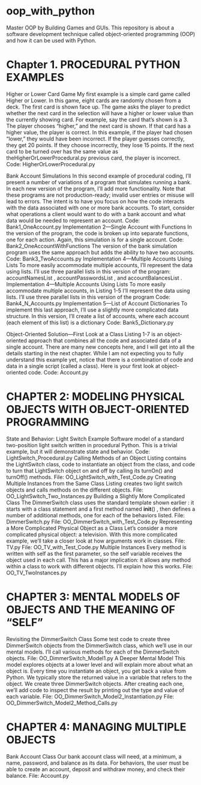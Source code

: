 # oop_with_python
Master OOP by Building Games and GUIs.  This repository is about a software development technique called 
object-oriented programming (OOP) and how it can be used with Python.

Chapter 1. PROCEDURAL PYTHON EXAMPLES
========================================================================================================================

Higher or Lower Card Game
My first example is a simple card game called Higher or Lower. In this
game, eight cards are randomly chosen from a deck. The first card is shown
face up. The game asks the player to predict whether the next card in the
selection will have a higher or lower value than the currently showing card.
For example, say the card that’s shown is a 3. The player chooses “higher,”
and the next card is shown. If that card has a higher value, the player is
correct. In this example, if the player had chosen “lower,” they would have
been incorrect.
If the player guesses correctly, they get 20 points. If they choose
incorrectly, they lose 15 points. If the next card to be turned over has the
same value as theHigherOrLowerProcedural.py previous card, the player is incorrect.
Code: HigherOrLowerProcedural.py

Bank Account Simulations
In this second example of procedural coding, I’ll present a number of
variations of a program that simulates running a bank. In each new version
of the program, I’ll add more functionality. Note that these programs are not
production-ready; invalid user entries or misuse will lead to errors. The
intent is to have you focus on how the code interacts with the data
associated with one or more bank accounts.
To start, consider what operations a client would want to do with a bank
account and what data would be needed to represent an account.
    Code: Bank1_OneAccount.py
Implementation 2—Single Account with Functions
In the version of the program, the code is broken up into
separate functions, one for each action. Again, this simulation is for a single
account.
    Code: Bank2_OneAccountWithFunctions
The version of the bank simulation program  uses the same approach but adds the ability to have two accounts.
    Code: Bank3_TwoAccounts.py
Implementation 4—Multiple Accounts Using Lists
To more easily accommodate multiple accounts, I’ll represent
the data using lists. I’ll use three parallel lists in this version of the program:
accountNamesList , accountPasswordsList , and accountBalancesList .
Implementation 4—Multiple Accounts Using Lists
To more easily accommodate multiple accounts, in Listing 1-5 I’ll represent
the data using lists. I’ll use three parallel lists in this version of the program
     Code: Bank4_N_Accounts.py
Implementation 5—List of Account Dictionaries
To implement this last approach, I’ll use a slightly more complicated data
structure. In this version, I’ll create a list of accounts, where each account
(each element of this list) is a dictionary
     Code: Bank5_Dictionary.py

Object-Oriented Solution—First Look at a Class
Listing 1-7 is an object-oriented approach that combines all the code and
associated data of a single account. There are many new concepts here, and
I will get into all the details starting in the next chapter. While I am not
expecting you to fully understand this example yet, notice that there is a
combination of code and data in a single script (called a class). Here is your
first look at object-oriented code.
    Code: Account.py

CHAPTER 2: MODELING PHYSICAL OBJECTS WITH OBJECT-ORIENTED PROGRAMMING
========================================================================================================================

State and Behavior: Light Switch Example
Software model of a standard two-position light switch
written in procedural Python. This is a trivial example, but it will
demonstrate state and behavior.
     Code: LightSwitch_Procedural.py
Calling Methods of an Object
Listing contains the LightSwitch class, code to instantiate an object
from the class, and code to turn that LightSwitch object on and off by
calling its turnOn() and turnOff() methods.
    File: OO_LightSwitch_with_Test_Code.py
Creating Multiple Instances from the Same Class
Listing creates two light switch objects and calls
methods on the different objects.
    File: OO_LightSwitch_Two_Instances.py
Building a Slightly More Complicated Class
The DimmerSwitch class uses the standard template shown earlier
: it starts with a class statement and a first method named
__init__() , then defines a number of additional methods, one for each of
the behaviors listed.
    File: DimmerSwitch.py
    File: OO_DimmerSwitch_with_Test_Code.py
Representing a More Complicated Physical
Object as a Class
Let’s consider a more complicated physical object: a television. With this
more complicated example, we’ll take a closer look at how arguments work
in classes.
    File: TV.py
    File: OO_TV_with_Test_Code.py
Multiple Instances
Every method is written with self as the first parameter, so the self
variable receives the object used in each call. This has a major implication:
it allows any method within a class to work with different objects. I’ll
explain how this works.
    File: OO_TV_TwoInstances.py

CHAPTER 3: MENTAL MODELS OF OBJECTS AND THE MEANING OF “SELF”
========================================================================================================================

Revisiting the DimmerSwitch Class
Some test code to create three DimmerSwitch objects
from the DimmerSwitch class, which we’ll use in our mental models. I’ll
call various methods for each of the DimmerSwitch objects.
    File: OO_DimmerSwitch_Model1.py
A Deeper Mental Model
This model explores objects at a lower level and will explain more about what an object is.
Every time you instantiate an object, you get back a value from Python.
We typically store the returned value in a variable that refers to the object.
We create three DimmerSwitch objects. After creating each
one, we’ll add code to inspect the result by printing out the type and value
of each variable.
    File: OO_DimmerSwitch_Model2_Instantiation.py
    File: OO_DimmerSwitch_Model2_Method_Calls.py

CHAPTER 4: MANAGING MULTIPLE OBJECTS
========================================================================================================================

Bank Account Class
Our bank account class will need, at a minimum, a name, password, and balance
as its data. For behaviors, the user must be able to create an account, deposit and
withdraw money, and check their balance.
    File: Account.py